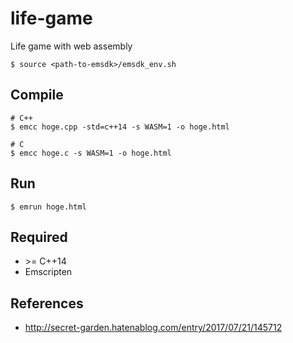 # life-game
Life game with web assembly

```
$ source <path-to-emsdk>/emsdk_env.sh
```

## Compile
```
# C++
$ emcc hoge.cpp -std=c++14 -s WASM=1 -o hoge.html

# C
$ emcc hoge.c -s WASM=1 -o hoge.html 
```

## Run
```
$ emrun hoge.html
```

## Required
- \>= C++14
- Emscripten

## References
- http://secret-garden.hatenablog.com/entry/2017/07/21/145712
